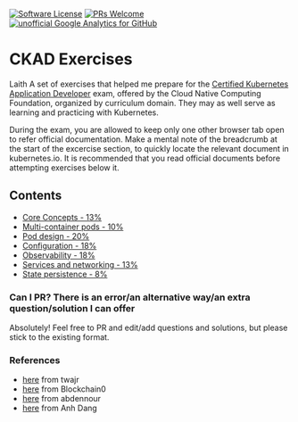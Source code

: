 [![Software License](https://img.shields.io/badge/license-MIT-brightgreen.svg?style=flat-square)](LICENSE)
[![PRs Welcome](https://img.shields.io/badge/PRs-welcome-brightgreen.svg?style=flat-square)](http://makeapullrequest.com)
[![unofficial Google Analytics for GitHub](https://gaforgithub.azurewebsites.net/api?repo=CKAD-exercises)](https://github.com/dgkanatsios/gaforgithub)

# CKAD Exercises
Laith
A set of exercises that helped me prepare for the [Certified Kubernetes Application Developer](https://www.cncf.io/certification/ckad/) exam, offered by the Cloud Native Computing Foundation, organized by curriculum domain. They may as well serve as learning and practicing with Kubernetes.

During the exam, you are allowed to keep only one other browser tab open to refer official documentation. Make a mental note of the breadcrumb at the start of the excercise section, to quickly locate the relevant document in kubernetes.io. It is recommended that you read official documents before attempting exercises below it.

## Contents

- [Core Concepts - 13%](a.core_concepts.md)
- [Multi-container pods - 10%](b.multi_container_pods.md)
- [Pod design - 20%](c.pod_design.md)
- [Configuration - 18%](d.configuration.md)
- [Observability - 18%](e.observability.md)
- [Services and networking - 13%](f.services.md)
- [State persistence - 8%](g.state.md)

### Can I PR? There is an error/an alternative way/an extra question/solution I can offer

Absolutely! Feel free to PR and edit/add questions and solutions, but please stick to the existing format.

### References
- [here](https://github.com/twajr/ckad-prep-notes) from twajr
- [here](https://www.reddit.com/r/kubernetes/comments/9uydc1/passed_the_ckad_special_thanks_to_the_linux/) from Blockchain0
- [here](https://medium.com/devopslinks/my-story-towards-cka-ckad-and-some-tips-daf495e711a9) from abdennour
- [here](https://medium.com/chotot-techblog/tips-tricks-to-pass-certified-kubernetes-application-developer-ckad-exam-67c9e1b32e6e) from Anh Dang
